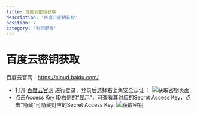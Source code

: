 ```yaml
---
title: 百度云密钥获取
description: '百度云密钥获取'
position: 7
category: '密钥配置'
---
```

# 百度云密钥获取

百度云官网：https://cloud.baidu.com/        

- 打开 [百度云官网](https://cloud.baidu.com/) 进行登录，登录后选择右上角安全认证 ：
  ![获取密钥页面](https://images.devsapp.cn/access/baidu-login.jpg)
- 点击Access Key ID右侧的“显示”，可查看其对应的Secret Access Key，点击“隐藏”可隐藏对应的Secret Access Key: 
  ![获取密钥](https://images.devsapp.cn/access/baidu-access.jpg)
